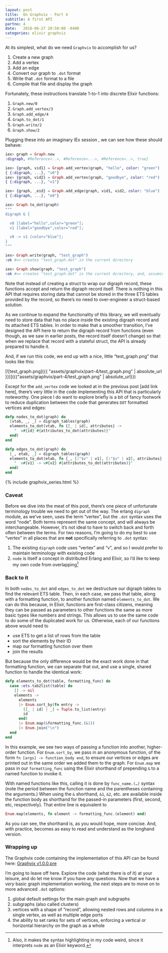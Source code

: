 ```yaml
---
layout: post
title:  On Graphvix - Part 4
subtitle: A first API
partno: 4
date:   2018-06-27 20:50:00 -0400
categories: elixir graphviz
---
```


At its simplest, what do we need `Graphvix` to accomplish	for us?

1. Create a new graph
2. Add a vertex
3. Add an edge
4. Convert our graph to `.dot` format
5. Write that `.dot` format to a file
6. Compile that file and display the graph

Fortunately, these instructions translate 1-to-1 into discrete Elixir functions:

1. `Graph.new/0`
2. `Graph.add_vertex/3`
3. `Graph.add_edge/4`
4. `Graph.to_dot/1`
5. `Graph.write/2`
6. `Graph.show/2`

Plugging these into an imaginary IEx session , we can see how these should behave:

```elixir
iex> graph = Graph.new
:digraph, #Reference<..>, #Reference<...>, #Reference<..>, true}

iex> {graph, vid1} = Graph.add_vertex(graph, "hello", color: "green")
{ {:digraph, ...}, "v0"}
iex> {graph, vid2} = Graph.add_vertex(graph, "goodbye", color: "red")
{ {:digraph, ...}, "v1"}

iex> {graph, _eid} = Graph.add_edge(graph, vid1, vid2, color: "blue")
{ {:digraph, ...}, "e0"}

iex> Graph.to_dot(graph)
"""
digraph G {

  v0 [label="hello",color="green"];
  v1 [label="goodbye",color="red"];

  v0 -> v1 [color="blue"];
}
"""

iex> Graph.write(graph, "test_graph")
:ok #=> creates "test_graph.dot" in the current directory

iex> Graph.show(graph, "test_graph")
:ok #=> creates "test_graph.dot" in the current directory, and, assuming the `dot` binary is installed, compiles "test_graph.dot" into a `.png` and opens it using the system's default image viewer
```

Note that instead of creating a struct to wrap our digraph record, these functions accept and return the digraph record itself. There is nothing in this API that requires storing data that cannot be stored in the three ETS tables provided by the record, so there’s no need to over-engineer a struct-based solution.

As we continue to expand the functionality of this library, we will eventually need to store data that has no place inside the existing digraph record and its attached ETS tables. In order to make that a smoother transition, I’ve designed the API here to return the digraph record from functions (even though, as we saw in earlier posts, the record itself doesn’t change) so that when we replace that record with a stateful struct, the API is already prepared to handle it.

And, if we run this code, we end up with a nice, little “test_graph.png” that looks like this:

[![test_graph.png]({{ "assets/graphvix/part-4/test_graph.png" | absolute_url }})]({{"assets/graphvix/part-4/test_graph.png" | absolute_url}})

Except for the `add_vertex` code we looked at in the previous post [add link here], there’s very little in the code implementing this API that is particularly noteworthy. One piece I do want to explore briefly is a bit of fancy footwork to reduce duplication between the code that generates `DOT` formatted vertices and edges:

```elixir
defp nodes_to_dot(graph) do
  [vtab, _, _] = digraph_tables(graph)
  elements_to_dot(vtab, fn {[_ | id], attributes} ->
    "  v#{id} #{attributes_to_dot(attributes)}"
  end)
end

defp edges_to_dot(graph) do
  [_, etab, _] = digraph_tables(graph)
  elements_to_dot(etab, fn {_, [:"$v" | v1], [:"$v" | v2], attributes} ->
    "  v#{v1} -> v#{v2} #{attributes_to_dot(attributes)}"
  end)
end
```

{% include graphvix_series.html %}

### Caveat

Before we dive into the meat of this post, there’s one piece of unfortunate terminology trouble we need to get out of the way. The erlang `digraph` module, as we’ve seen, uses the term “vertex”, but the `.dot` syntax uses the word “node”. Both terms represent the same concept, and will always be interchangeable. However, it’s not ideal to have to switch back and forth often between the terms. For two reasons, I’m going to do my best to use “vertex” in all places that are **not** specifically referring to `.dot` syntax:

1. The existing `digraph` code uses “vertex” and “v”, and so I would prefer to maintain terminology with existing code
2. `node` is itself a concept in distributed Erlang and Elixir, so I’d like to keep my own code from overlapping[^1]

### Back to it

In both `nodes_to_dot` and `edges_to_dot` we destructure our digraph tables to find the relevant ETS table. Then, in each case, we pass that table, along with a formatting function, to another function named `elements_to_dot`. We can do this because, in Elixir, functions are first-class citizens, meaning they can be passed as parameters to other functions the same as more basic types like numbers and strings. This allows us to use the same code to do some of the duplicated work for us. Otherwise, each of our functions above would need to

* use ETS to get a list of rows from the table
* sort the elements by their ID
* map our formatting function over them
* join the results

But because the only difference would be the exact work done in that formatting function, we can separate that out, and use a single, shared function to handle the identical work:

```elixir
defp elements_to_dot(table, formatting_func) do
  case :ets.tab2list(table) do
    [] -> nil
    elements ->
      elements
      |> Enum.sort_by(fn entry ->
        [[_ | id] | _] = Tuple.to_list(entry)
        id
      end)
      |> Enum.map(&formatting_func.(&1))
      |> Enum.join("\n")
  end
end
```

In this example, we see two ways of passing a function into another, higher-order function. For `Enum.sort_by`, we pass in an anonymous function, of the form `fn [args] -> function_body end`, to ensure our vertices or edges are printed out in the same order we added them to the graph. For `Enum.map` we pass in our `formatting_func` using the Elixir shorthand of prepending `&` to a named function to invoke it.

With named functions like this, calling it is done by `func_name.(…)` syntax (note the period between the function name and the parentheses containing the arguments.) When using the `&` shorthand, `&1`, `&2`, etc. are available inside the function body as shorthand for the passed-in parameters (first, second, etc, respectively). That entire line is equivalent to

```elixir
Enum.map(elements, fn element -> formatting_func.(element) end)
```

As you can see, the shorthand is, as you would hope, more concise. And, with practice, becomes as easy to read and understand as the longhand version.

### Wrapping up

The Graphvix code containing the implementation of this API can be found here: [Graphvix v1.0.0.pre](https://github.com/mikowitz/graphvix/tree/v1.0.0.pre)

I’m going to leave off here. Explore the code (what there is of it) at your leisure, and do let me know if you have any questions. Now that we have a *very* basic graph implementation working, the next steps are to move on to more advanced `.dot` options:

1. global default settings for the main graph and subgraphs
2.  subgraphs (also called clusters)
3.  vertices with a shape of “record”, allowing nested rows and columns in a single vertex, as well as multiple edge ports
4. the ability to set ranks for sets of vertices, enforcing a vertical or horizontal hierarchy on the graph as a whole


[^1]: Also, it makes the syntax highlighting in my code weird, since it interprets `node` as an Elixir keyword.

